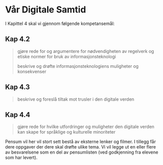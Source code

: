 # Vår Digitale Samtid

I Kapittel 4 skal vi gjennom følgende kompetansemål:

## Kap 4.2
> gjøre rede for og argumentere for nødvendigheten av regelverk og etiske normer for bruk av informasjonsteknologi
>
> beskrive og drøfte informasjonsteknologiens muligheter og konsekvenser

## Kap 4.3
> beskrive og foreslå tiltak mot trusler i den digitale verden

## Kap 4.4
> gjøre rede for hvilke utfordringer og muligheter den digitale verden kan skape for språklige og kulturelle minoriteter

Pensum vil her vil stort sett bestå av eksterne lenker og filmer. I tillegg får dere oppgaver der dere skal drøfte ulike tema. Vi vil legge ut en eller flere av besvarelsene som en del av pensumlisten (ved godkjenning fra elevene som har levert).